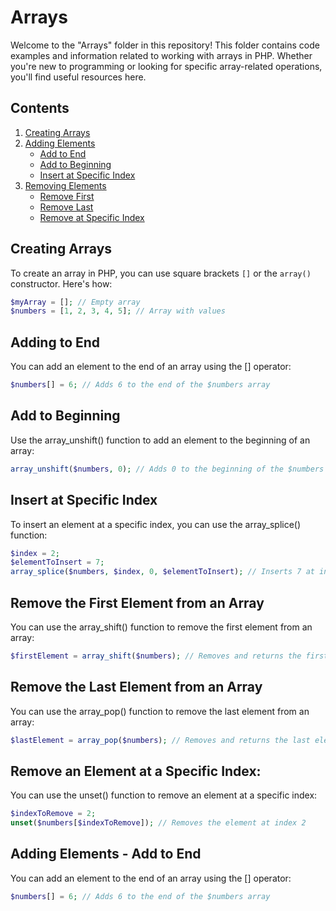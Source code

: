 # Arrays

Welcome to the "Arrays" folder in this repository! This folder contains code examples and information related to working with arrays in PHP. Whether you're new to programming or looking for specific array-related operations, you'll find useful resources here.

## Contents

1. [Creating Arrays](#creating-arrays)
2. [Adding Elements](#adding-elements)
    - [Add to End](#add-to-end)
    - [Add to Beginning](#add-to-beginning)
    - [Insert at Specific Index](#insert-at-specific-index)
3. [Removing Elements](#removing-elements)
    - [Remove First](#remove-first)
    - [Remove Last](#remove-last)
    - [Remove at Specific Index](#remove-at-specific-index)

## Creating Arrays

To create an array in PHP, you can use square brackets `[]` or the `array()` constructor. Here's how:

```php
$myArray = []; // Empty array
$numbers = [1, 2, 3, 4, 5]; // Array with values
```

## Adding to End

You can add an element to the end of an array using the [] operator:
```php
$numbers[] = 6; // Adds 6 to the end of the $numbers array
```

## Add to Beginning

Use the array_unshift() function to add an element to the beginning of an array:
```php
array_unshift($numbers, 0); // Adds 0 to the beginning of the $numbers array
```

## Insert at Specific Index

To insert an element at a specific index, you can use the array_splice() function:
```php
$index = 2;
$elementToInsert = 7;
array_splice($numbers, $index, 0, $elementToInsert); // Inserts 7 at index 2
```

## Remove the First Element from an Array

You can use the array_shift() function to remove the first element from an array:
```php
$firstElement = array_shift($numbers); // Removes and returns the first element
```

## Remove the Last Element from an Array

You can use the array_pop() function to remove the last element from an array:
```php
$lastElement = array_pop($numbers); // Removes and returns the last element
```

## Remove an Element at a Specific Index:

You can use the unset() function to remove an element at a specific index:
```php
$indexToRemove = 2;
unset($numbers[$indexToRemove]); // Removes the element at index 2
```

## Adding Elements - Add to End

You can add an element to the end of an array using the [] operator:
```php
$numbers[] = 6; // Adds 6 to the end of the $numbers array
```

